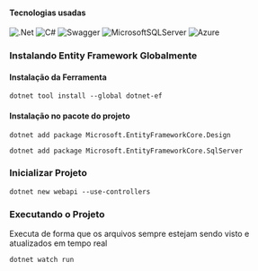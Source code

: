 #### Tecnologias usadas

![.Net](https://img.shields.io/badge/.NET-5C2D91?style=for-the-badge&logo=.net&logoColor=white)
![C#](https://img.shields.io/badge/c%23-%23239120.svg?style=for-the-badge&logo=csharp&logoColor=white)
![Swagger](https://img.shields.io/badge/-Swagger-%23Clojure?style=for-the-badge&logo=swagger&logoColor=white)
![MicrosoftSQLServer](https://img.shields.io/badge/Microsoft%20SQL%20Server-CC2927?style=for-the-badge&logo=microsoft%20sql%20server&logoColor=white)
![Azure](https://img.shields.io/badge/azure-%230072C6.svg?style=for-the-badge&logo=microsoftazure&logoColor=white)

### Instalando Entity Framework Globalmente

#### Instalação da Ferramenta
 ```dotnet
 dotnet tool install --global dotnet-ef
 ```
#### Instalação no pacote do projeto 
 ```dotnet
 dotnet add package Microsoft.EntityFrameworkCore.Design
 ```
```dotnet
dotnet add package Microsoft.EntityFrameworkCore.SqlServer
```


### Inicializar Projeto

```dotnet
dotnet new webapi --use-controllers
```

### Executando o Projeto

Executa de forma que os arquivos sempre estejam sendo visto e
atualizados em tempo real  

 ```dotnet
 dotnet watch run
 ```


